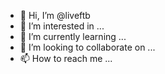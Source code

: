- 👋 Hi, I’m @liveftb
- 👀 I’m interested in ...
- 🌱 I’m currently learning ...
- 💞️ I’m looking to collaborate on ...
- 📫 How to reach me ...

<!---
liveftb/liveftb is a ✨ special ✨ repository because its `README.md` (this file) appears on your GitHub profile.
You can click the Preview link to take a look at your changes.
--->
